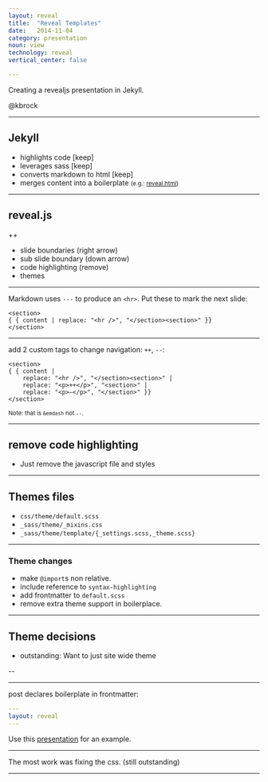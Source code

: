 ```yaml
---
layout: reveal
title:  "Reveal Templates"
date:   2014-11-04
category: presentation
noun: view
technology: reveal
vertical_center: false

---
```


Creating a revealjs presentation in Jekyll.

@kbrock

---

## Jekyll

- highlights code [keep]
- leverages sass [keep]
- converts markdown to html [keep]
- merges content into a boilerplate <small>(e.g.: [reveal.html][])</small>

[reveal.html]: https://github.com/kbrock/kbrock.github.io/blob/master/_layouts/reveal.html

---

## reveal.js

++

- slide boundaries (right arrow)
- sub slide boundary (down arrow)
- code highlighting (remove)
- themes

---

Markdown uses `---` to produce an `<hr>`.
Put these to mark the next slide:

```liquid
<section>
{ { content | replace: "<hr />", "</section><section>" }}
</section>
```

---

add 2 custom tags to change navigation: `++`, `--`:

```liquid
<section>
{ { content |
    replace: "<hr />", "</section><section>" |
    replace: "<p>++</p>", "<section>" |
    replace: "<p>–</p>", "</section>" }}
</section>
```

<small>Note: that is `&emdash` not `--`.</small>

---

## remove code highlighting

- Just remove the javascript file and styles

---

## Themes files

- `css/theme/default.scss`
- `_sass/theme/_mixins.css`
- `_sass/theme/template/{_settings.scss,_theme.scss}`

---

### Theme changes

- make `@import`s non relative.
- include reference to `syntax-highlighting`
- add frontmatter to `default.scss`
- remove extra theme support in boilerplace.

---

## Theme decisions

- outstanding: Want to just site wide theme

--

---

post declares boilerplate in frontmatter:

```yaml
---
layout: reveal
---
```

Use this [presentation][] for an example.

[presentation]: https://github.com/kbrock/kbrock.github.io/blob/master/_posts/2014-11-04-reveal-for-view.md

---

The most work was fixing the css.
(still outstanding)

---
